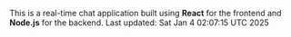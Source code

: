 This is a real-time chat application built using **React** for the frontend and **Node.js** for the backend.
Last updated: Sat Jan  4 02:07:15 UTC 2025
